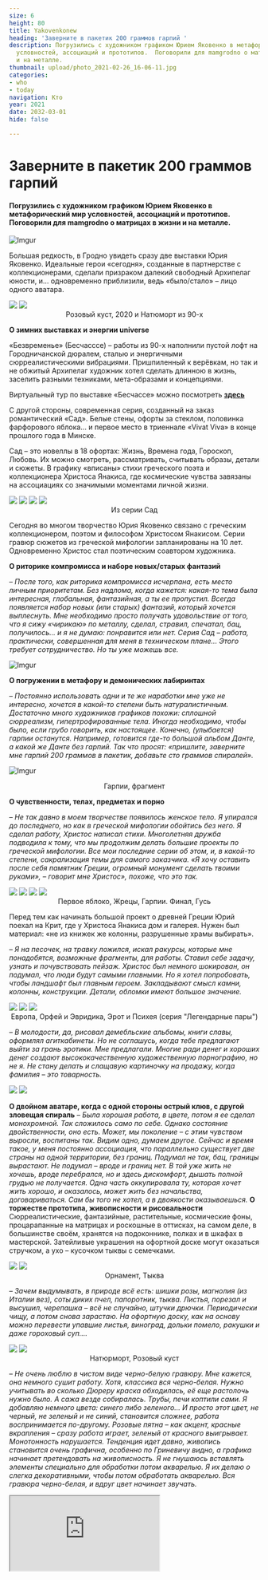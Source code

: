 ```yaml
---
size: 6
height: 80
title: Yakovenkonew
heading: 'Заверните в пакетик 200 граммов гарпий '
description: Погрузились с художником графиком Юрием Яковенко в метафорический мир
  условностей, ассоциаций и прототипов.  Поговорили для mamgrodno о матрицах в жизни
  и на металле.
thumbnail: upload/photo_2021-02-26_16-06-11.jpg
categories:
- who
- today
navigation: Кто
year: 2021
date: 2032-03-01
hide: false

---
```

# **Заверните в пакетик 200 граммов гарпий**

#### Погрузились с художником графиком Юрием Яковенко в метафорический мир условностей, ассоциаций и прототипов.  Поговорили для mamgrodno о матрицах в жизни и на металле.

![Imgur](https://i.imgur.com/B4ch0SS.jpg)

Большая редкость, в Гродно увидеть сразу две выставки Юрия Яковенко. Идеальные герои «сегодня», созданные в партнерстве с коллекционерами, сделали призраком далекий свободный Архипелаг юности, и… одновременно приблизили, ведь «было/стало» – лицо одного аватара. 

<div class="gallery2">
<!-- Смените gallery2 на gallery3 или gallery4, цифра определяет количество картинок в одном ряду -->
<a href="https://imgur.com/O8MvP1w"><img src="https://i.imgur.com/O8MvP1w.jpg"></a>
<a href="https://imgur.com/Uh5HMsr"><img src="https://i.imgur.com/Uh5HMsr.jpg"></a>
</div>
<center>Розовый куст, 2020 и Натюморт из 90-х</center>

**О зимних выставках и энергии universe**

«Безвременье» (Бесчасссе) – работы из 90-х наполнили пустой лофт на Городничанской дюралем, сталью и энергичными сюрреалистическими вибрациями. Пришпиленный к верёвкам, но так и не обжитый Архипелаг художник хотел сделать длинною в жизнь, заселить разными техниками, мета-образами и концепциями.

Виртуальный тур по выставке «Бесчассе» можно посмотреть [**здесь**](https://www.mamgrodno.com/panorama/jakovlenko_exh.html)
  
С другой стороны, современная серия, созданный на заказ романтический «Сад». Белые стены, офорты за стеклом, половинка фарфорового яблока... и первое место в триеннале «Vivat Viva» в конце прошлого года в Минске.

Сад – это новеллы в 18 офортах: Жизнь, Времена года, Гороскоп, Любовь.  Их можно смотреть, рассматривать, считывать образы, детали и сюжеты. В графику «вписаны» стихи греческого поэта и коллекционера Христоса Янакиса, где космические чувства завязаны на ассоциациях со значимыми моментами личной жизни.

<div class="gallery4">
<!-- Смените gallery2 на gallery3 или gallery4, цифра определяет количество картинок в одном ряду -->
<a href="https://imgur.com/cVUElmG"><img src="https://i.imgur.com/cVUElmG.jpg"></a>
<a href="https://imgur.com/aFSeeuJ"><img src="https://i.imgur.com/aFSeeuJ.jpg"></a>
<a href="https://imgur.com/4yTnSA8"><img src="https://i.imgur.com/4yTnSA8.jpg"></a>
<a href="https://imgur.com/3tyiSwX"><img src="https://i.imgur.com/3tyiSwX.jpg"></a>
</div>
<center>Из серии Сад</center>
  
Сегодня во многом творчество Юрия Яковенко связано с греческим коллекционером, поэтом и философом Христосом Янакисом. Серии гравюр сюжетов из греческой мифологии запланированы на 10 лет. Одновременно Христос стал поэтическим соавтором художника. 

**О риторике компромисса и наборе новых/старых фантазий**

_– После того, как риторика компромисса исчерпана, есть место личным приоритетам. Без надлома, когда кажется: какая-то тема была интересная, глобальная, фантазийная, а ты ее пропустил. Всегда появляется набор новых (или старых) фантазий, который хочется выплеснуть. Мне необходимо просто получать удовольствие от того, что я сижу «чирикаю» по металлу, сделал, стравил, спечатал, бац, получилось… и я не думаю: понравится или нет. Серия Сад – работа, практически, совершенная для меня в техническом плане... Этого требует сотрудничество. Но ты уже можешь все._
  
![Imgur](https://i.imgur.com/48dd8ni.jpg)
  
**О погружении в метафору и демонических лабиринтах** 

_– Постоянно использовать одни и те же наработки мне уже не интересно, хочется в какой-то степени быть натуралистичным. Достаточно много художников графиков похожи: сплошной сюрреализм, гипертрофированные тела. Иногда необходимо, чтобы было, если грубо говорить, как настоящее. Конечно, (улыбается) гарпии останутся. Например, готовится где-то большой альбом Данте, а какой же Данте без гарпий. Так что просят: «пришлите, заверните мне гарпий 200 граммов в пакетик, добавьте сто граммов спиралей»._
  
![Imgur](https://i.imgur.com/hIGIp2U.jpg)
<center>Гарпии, фрагмент</center> 
  
**О чувственности, телах, предметах и порно** 

_– Не так давно в моем творчестве появилось женское тело. Я упирался до последнего, но как в греческой мифологии обойтись без него. Я сделал работу, Христос написал стихи. Многолетняя дружба подводила к тому, что мы продолжим делать большие проекты по греческой мифологии. Все мои последние серии об этом, и, в какой-то степени, сакрализация темы для самого заказчика. «Я хочу оставить после себя памятник Греции, огромный монумент сделать твоими руками», – говорит мне Христос», похоже, что это так._
  
<div class="gallery4">
<!-- Смените gallery2 на gallery3 или gallery4, цифра определяет количество картинок в одном ряду -->
<a href="https://imgur.com/C8QPhd5"><img src="https://i.imgur.com/C8QPhd5.jpg"></a>
<a href="https://imgur.com/hqFvkyf"><img src="https://i.imgur.com/hqFvkyf.jpg"></a>
<a href="https://imgur.com/FE2cubf"><img src="https://i.imgur.com/FE2cubf.jpg"></a>
<a href="https://imgur.com/7xGS8s5"><img src="https://i.imgur.com/7xGS8s5.jpg"></a>
</div>
<center>Первое яблоко, Жрецы, Гарпии. Финал, Гусь</center>  

Перед тем как начинать большой проект о древней Греции Юрий поехал на Крит, где у Христоса Янакиса дом и галерея. Нужен был материал: «не из книжек же колонны, разрушенные храмы выбирать». 

_– Я на песочек, на травку ложился, искал ракурсы, которые мне понадобятся, возможные фрагменты, для работы. Ставил себе задачу, узнать и почувствовать пейзаж. Христос был немного шокирован, он подумал, что люди будут самыми главными. Но я хотел попробовать, чтобы ландшафт был главным героем. Закладывают смысл камни, колонны, конструкции. Детали, обломки имеют большое значение._
  
<div class="gallery3">
<!-- Смените gallery2 на gallery3 или gallery4, цифра определяет количество картинок в одном ряду -->
<a href="https://imgur.com/SKZ28F1"><img src="https://i.imgur.com/SKZ28F1.jpg"></a>
<a href="https://imgur.com/i2PL2Nb"><img src="https://i.imgur.com/i2PL2Nb.jpg"></a>
<a href="https://imgur.com/RmrH8Dn"><img src="https://i.imgur.com/RmrH8Dn.jpg"></a>
</div>
<center>Европа, Орфей и Эвридика, Эрот и Психея (серия "Легендарные пары")</center> 
  
_– В молодости, да, рисовал демебльские альбомы, книги славы, оформлял агиткабинеты. Но не соглашусь, когда тебе предлагают выйти за грань эротики. Мне предлагали. Многие ради денег и хороших денег создают высококачественную художественную порнографию, но не я. Не стану делать и слащавую картиночку на продажу, когда фамилия – это товарность._

<div class="gallery2">
<!-- Смените gallery2 на gallery3 или gallery4, цифра определяет количество картинок в одном ряду -->
<a href="https://imgur.com/Fkh4mrs"><img src="https://i.imgur.com/Fkh4mrs.jpg"></a>
<a href="https://imgur.com/FMmN5Lv"><img src="https://i.imgur.com/FMmN5Lv.jpg"></a>
</div>

**О двойном аватаре, когда с одной стороны острый клюв, с другой зловещая спираль**
_– Была хорошая работа, в цвете, потом я ее сделал монохромной. Так сложилось само по себе.  Однако состояние двойственности, оно есть. Может, мы поколение – с этим чувством выросли, воспитаны так. Видим одно, думаем другое. Сейчас и время такое, у меня постоянно ассоциация, что параллельно существует две страны на одной территории, без границ. Подумал не так, бац, границы вырастают. Не подумал – вроде и границ нет. В той уже жить не хочешь, вроде перебрался, но и здесь дискомфорт, дышать полной грудью не получается.  Одна часть оккупировала ту, которая хочет жить хорошо, и оказалось, может жить без начальства, договариваться. Сам бы того не хотел, а в двоякости оказываешься._
**О торжестве прототипа, живописности и рисовальности** 
Сюрреалистические, фантазийные, растительные, космические фоны, процарапанные на матрицах и роскошные в оттисках, на самом деле, в большинстве своём, хранятся на подоконнике, полках и в шкафах в мастерской. Затейливые украшения на офортной доске могут оказаться стручком, а ухо – кусочком тыквы с семечками.
 
<div class="gallery2">
<!-- Смените gallery2 на gallery3 или gallery4, цифра определяет количество картинок в одном ряду -->
<a href="https://imgur.com/HY5eEtx"><img src="https://i.imgur.com/HY5eEtx.jpg"></a>
<a href="https://imgur.com/XkFCa1l"><img src="https://i.imgur.com/XkFCa1l.jpg"></a>
</div>
<center>Орнамент, Тыква</center> 
  
_– Зачем выдумывать, в природе всё есть: шишки розы, магнолия (из Италии вез), соты диких пчел, папоротник, тыква. Листья, порезал и высушил, черепашка – всё не случайно, штучки дрючки. Периодически чищу, а потом снова зарастаю. На офортную доску, как на основу можно перевести упавшие листья, виноград, дольки помело, ракушки и даже гороховый суп…._

<div class="gallery2">
<!-- Смените gallery2 на gallery3 или gallery4, цифра определяет количество картинок в одном ряду -->
<a href="https://imgur.com/tBOTi5b"><img src="https://i.imgur.com/tBOTi5b.jpg"></a>
<a href="https://imgur.com/T6VSzqu"><img src="https://i.imgur.com/T6VSzqu.jpg"></a>
</div>
<center>Натюрморт, Розовый куст</center> 
  
_– Не очень люблю в чистом виде черно-белую гравюру. Мне кажется, она немного сушит работу. Хотя, классика вся черно-белая. Нужно учитывать во сколько Дюреру краска обходилась, её еще растолочь нужно было. А сажа везде собиралась. Трубы, печи коптили сами. Я добавляю немного цвета: синего либо зеленого… И просто этот цвет, не черный, не зеленый и не синий, становится сложнее, работа воспринимается по-другому. Розовые пятна – как акцент, красные вкрапления – сразу работа играет, зеленый от красного выигрывает. Монотонность нарушается. Тенденция идет давно, живопись становится очень графична, особенно по Гриневичу видно, а графика начинает претендовать на живописность. Я не гнушаюсь вставлять элементы специально для обработки потом акварелью. Я их делаю о слегка декоративными, чтобы потом обработать акварелью. Вся гравюра черно-белая, и вдруг цвет начинает звучать._
  
<div><iframe class="youtube" src="https://www.youtube.com/embed/6gLkL7J_Rd8"></div>

**Автор: Инна МАКСИМЧИК**

Больше о художнике можно узнать [**здесь**](https://www.mamgrodno.com/journal/yakovenko.html)

Серию Сад до 18 марта можно посмотреть в городском выставочном зале, как часть выставки «Vivat Viva». Избранное». Гродно, ул. Элизы Ожешко, 38.
  

